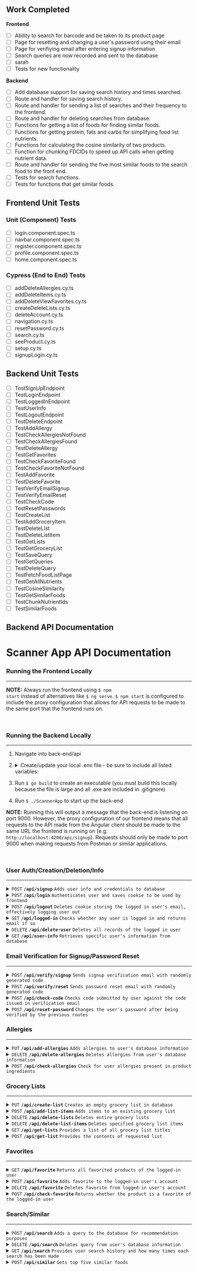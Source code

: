 ## Work Completed

**Frontend**

-   [ ] Ability to search for barcode and be taken to its product page
-   [ ] Page for resetting and changing a user's password using their email
-   [ ] Page for verifiying email after entering signup information
-   [ ] Search queries are now recorded and sent to the database
-   [ ] sarah
-   [ ] Tests for new functionality

**Backend**

-   [ ] Add database support for saving search history and times searched.
-   [ ] Route and handler for saving search history.
-   [ ] Route and handler for sending a list of searches and their frequency to the frontend.
-   [ ] Route and handler for deleting searches from database.
-   [ ] Functions for getting a list of foods for finding similar foods.
-   [ ] Functions for getting protein, fats and carbs for simplifying food list nutrients.
-   [ ] Functions for calculating the cosine similarity of two products.
-   [ ] Function for chunking FDCIDs to speed up API calls when getting nutrient data.
-   [ ] Route and handler for sending the five most similar foods to the search food to the front end.
-   [ ] Tests for search functions.
-   [ ] Tests for functions that get similar foods.

## Frontend Unit Tests

### Unit (Component) Tests

-   [ ] login.component.spec.ts
-   [ ] navbar.component.spec.ts
-   [ ] register.component.spec.ts
-   [ ] profile.component.spec.ts
-   [ ] home.component.spec.ts

### Cypress (End to End) Tests

-   [ ] addDeleteAllergies.cy.ts
-   [ ] addDeleteItems.cy.ts
-   [ ] addDeleteViewFavorites.cy.ts
-   [ ] createDeleteLists.cy.ts
-   [ ] deleteAccount.cy.ts
-   [ ] navigation.cy.ts
-   [ ] resetPassword.cy.ts
-   [ ] search.cy.ts
-   [ ] seeProduct.cy.ts
-   [ ] setup.cy.ts
-   [ ] signupLogin.cy.ts

## Backend Unit Tests

-   [ ] TestSignUpEndpoint
-   [ ] TestLoginEndpoint
-   [ ] TestLoggedInEndpoint
-   [ ] TestUserInfo
-   [ ] TestLogoutEndpoint
-   [ ] TestDeleteEndpoint
-   [ ] TestAddAllergy
-   [ ] TestCheckAllergiesNotFound
-   [ ] TestCheckAllergiesFound
-   [ ] TestDeleteAllergy
-   [ ] TestGetFavorites
-   [ ] TestCheckFavoriteFound
-   [ ] TestCheckFavoriteNotFound
-   [ ] TestAddFavorite
-   [ ] TestDeleteFavorite
-   [ ] TestVerifyEmailSignup
-   [ ] TestVerifyEmailReset
-   [ ] TestCheckCode
-   [ ] TestResetPasswords
-   [ ] TestCreateList
-   [ ] TestAddGroceryItem
-   [ ] TestDeleteLIst
-   [ ] TestDeleteListItem
-   [ ] TestGetLists
-   [ ] TestGetGroceryList
-   [ ] TestSaveQuery
-   [ ] TestGetQueries
-   [ ] TestDeleteQuery
-   [ ] TestFetchFoodListPage
-   [ ] TestGetAllNutrients
-   [ ] TestCosineSimilarity
-   [ ] TestGetSimilarFoods
-   [ ] TestChunkNutrientIds
-   [ ] TestSimilarFoods

## Backend API Documentation
# Scanner App API Documentation

### Running the Frontend Locally

---

**NOTE:** Always run the frontend using <code>$ npm start</code> instead of alternatives like <code>$ ng serve</code>. <code>$ npm start</code> is configured to include the proxy configuration that allows for API requests to be made to the same port that the frontend runs on.

<br/>

### Running the Backend Locally

---

1.  Navigate into back-end/api
2.  <details>
    <summary>Create/update your local .env file - be sure to include all listed variables:</summary>

    > | name         | value (do not wrap these in quotes)  |
    > | ------------ | ------------------------------------ |
    > | `SECRET_KEY` | use key generator to create your own |
    > | `PORT`       | 9000                                 |
    > | `MAIL`       | cen3031groceryapp@gmail.com          |
    > | `PW`         | hyvowpezafvisvws                     |

    </details>

3.  Run <code>$ go build</code> to create an executable (you must build this locally because the file is large and all .exe are included in .gitignore)
4.  Run <code>$ ./ScannerApp</code> to start up the back-end

**NOTE:** Running this will output a message that the back-end is listening on port 9000. However, the proxy configuration of our frontend means that all requests to the API made from the Angular client should be made to the same URL the frontend is running on (e.g. <code>http://localhost:4200/api/signup</code>). Requests should only be made to port 9000 when making requests from Postman or similar applications.

<br/>

### User Auth/Creation/Deletion/Info

---

<details>
    <summary><code>POST</code> <code><b>/api/signup</b></code> <code>Adds user info and credentials to database</code></summary>

##### Parameters

> | name        | type     | data type | description |
> | ----------- | -------- | --------- | ----------- |
> | `firstname` | required | string    | N/A         |
> | `lastname`  | required | string    | N/A         |
> | `email`     | required | string    | N/A         |
> | `password`  | required | string    | N/A         |

##### Responses

> | http code | content-type       | response                                                  |
> | --------- | ------------------ | --------------------------------------------------------- |
> | `201`     | `application/json` | `{"message":"User successfully created"}`                 |
> | `400`     | `application/json` | `{"message":"All fields are required"}`                   |
> | `409`     | `application/json` | `{"message":"Email is already registered to an account"}` |
> | `500`     | `application/json` | `{"message":"Could not generate password hash"}`          |
> | `500`     | `application/json` | `{"message":"Error decoding JSON body"}`                  |

</details>

<details>
    <summary><code>POST</code> <code><b>/api/login</b></code> <code>Authenticates user and saves cookie to be used by frontend</code></summary>

##### Parameters

> | name       | type     | data type | description |
> | ---------- | -------- | --------- | ----------- |
> | `email`    | required | string    | N/A         |
> | `password` | required | string    | N/A         |

##### Responses

> | http code | content-type       | response                                            |
> | --------- | ------------------ | --------------------------------------------------- |
> | `202`     | `application/json` | `{"message":"User successfully logged in"}`         |
> | `400`     | `application/json` | `{"message":"Email not registered to any account"}` |
> | `401`     | `application/json` | `{"message":"Incorrect password"}`                  |
> | `500`     | `application/json` | `{"message":"Error creating JWT"}`                  |
> | `500`     | `application/json` | `{"message":"Error decoding JSON body"}`            |

</details>

<details>
    <summary><code>POST</code> <code><b>/api/logout</b></code> <code>Deletes cookie storing the logged in user's email, effectively logging user out</code></summary>

##### Parameters

> `none (the user currently logged in will be logged out)`

##### Responses

> | http code | content-type       | response                                                                             |
> | --------- | ------------------ | ------------------------------------------------------------------------------------ |
> | `200`     | `application/json` | `{"email": "*email that was logged out*", "message":"User successfully logged out"}` |
> | `400`     | `application/json` | `{"message":"No user logged in"}`                                                    |
> | `400`     | `application/json` | `{"message":"Other cookie-related error"}`                                           |
> | `500`     | `application/json` | `{"message":"Error parsing JWT"}`                                                    |
> | `500`     | `application/json` | `{"message":"Other JWT-related error"}`                                              |

</details>

<details>
    <summary><code>GET</code> <code><b>/api/logged-in</b></code> <code>Checks whether any user is logged in and returns email if so</code></summary>

##### Parameters

> `none`

##### Responses

> | http code | content-type       | response                                                                         |
> | --------- | ------------------ | -------------------------------------------------------------------------------- |
> | `200`     | `application/json` | `{"email":"*current email logged in*", "message":"User is currently logged in"}` |
> | `401`     | `application/json` | `{"message":"No user logged in"}`                                                |
> | `500`     | `application/json` | `{"message":"Error parsing JWT"}`                                                |
> | `500`     | `application/json` | `{"message":"Error decoding JSON body"}`                                         |

</details>

<details>
    <summary><code>DELETE</code> <code><b>/api/delete-user</b></code> <code>Deletes all records of the logged in user</code></summary>

##### Parameters

> `none (the user currently logged in will be logged out)`

##### Responses

> | http code | content-type       | response                                                                               |
> | --------- | ------------------ | -------------------------------------------------------------------------------------- |
> | `200`     | `application/json` | `{"email": "*email of user that was deleted*", "message":"User successfully deleted"}` |
> | `400`     | `application/json` | `{"message":"No user logged in"}`                                                      |
> | `400`     | `application/json` | `{"message":"Other cookie-related error"}`                                             |
> | `500`     | `application/json` | `{"message":"Error parsing JWT"}`                                                      |
> | `500`     | `application/json` | `{"message":"Other JWT-related error"}`                                                |

</details>

<details>
    <summary><code>GET</code> <code><b>/api/user-info</b></code> <code>Retrieves specific user's information from database</code></summary>

##### Parameters

> `none`

##### Responses

> | http code | content-type       | response                                                                                                                                                                                     |
> | --------- | ------------------ | -------------------------------------------------------------------------------------------------------------------------------------------------------------------------------------------- |
> | `200`     | `application/json` | `{"firstname":"*user's first name*"`<br>`"lastname":"*user's last name*"`<br> `"email":"*user's email*"`<br> `"password":"*user's password*"`<br> `"allergies":"*comma delimited or NONE*"}` |
> | `400`     | `application/json` | `{"message":"No user logged in"}`                                                                                                                                                            |
> | `400`     | `application/json` | `{"message":"Other cookie-related error"}`                                                                                                                                                   |
> | `404`     | `application/json` | `{"message":"User Not Found"}`                                                                                                                                                               |
> | `500`     | `application/json` | `{"message":"Error parsing JWT"}`                                                                                                                                                            |
> | `500`     | `application/json` | `{"message":"Other JWT-related error"}`                                                                                                                                                      |

</details>

### Email Verification for Signup/Password Reset

---

<details>
    <summary><code>POST</code> <code><b>/api/verify/signup</b></code> <code>Sends signup verification email with randomly generated code</code></summary>

##### Parameters

> | name    | type     | data type | description                                  |
> | ------- | -------- | --------- | -------------------------------------------- |
> | `email` | required | string    | email the user is attempting to sign up with |

##### Responses

> | http code | content-type       | response                                             |
> | --------- | ------------------ | ---------------------------------------------------- |
> | `200`     | `application/json` | `{"message":"Verification email sent successfully"}` |
> | `500`     | `application/json` | `{"message":"Error decoding JSON body"}`             |
> | `500`     | `application/json` | `{"message":"*email sending-related error*"}`        |

</details>

<details>
    <summary><code>POST</code> <code><b>/api/verify/reset</b></code> <code>Sends password reset email with randomly generated code</code></summary>

##### Parameters

> | name    | type     | data type | description                                                 |
> | ------- | -------- | --------- | ----------------------------------------------------------- |
> | `email` | required | string    | email to the account the user is attempting to reset pw for |

##### Responses

> | http code | content-type       | response                                             |
> | --------- | ------------------ | ---------------------------------------------------- |
> | `200`     | `application/json` | `{"message":"Verification email sent successfully"}` |
> | `500`     | `application/json` | `{"message":"Error decoding JSON body"}`             |
> | `500`     | `application/json` | `{"message":"*email sending-related error*"}`        |

</details>

<details>
    <summary><code>POST</code> <code><b>/api/check-code</b></code> <code>Checks code submitted by user against the code issued in verification email</code></summary>

##### Parameters

> | name    | type     | data type | description                                            |
> | ------- | -------- | --------- | ------------------------------------------------------ |
> | `code`  | required | string    | code submitted by user                                 |
> | `email` | required | string    | email to the account signing up or having its pw reset |

##### Responses

> | http code | content-type       | response                                                            |
> | --------- | ------------------ | ------------------------------------------------------------------- |
> | `200`     | `application/json` | `{"isVerified": "true","message": "Email successfully verified"}`   |
> | `400`     | `application/json` | `{"message":"Email has not been issued a verification code"}`       |
> | `401`     | `application/json` | `{"isVerified": "false","message": "*wrong code or expired code*"}` |
> | `500`     | `application/json` | `{"message":"Error decoding JSON body"}`                            |
> | `500`     | `application/json` | `{"message":"*email sending-related error*"}`                       |

</details>

<details>
    <summary><code>POST</code> <code><b>/api/reset-password</b></code> <code>Changes the user's password after being verified by the previous routes</code></summary>

##### Parameters

> | name       | type     | data type | description                    |
> | ---------- | -------- | --------- | ------------------------------ |
> | `email`    | required | string    | email of the existing account  |
> | `password` | required | string    | new password submitted by user |

##### Responses

> | http code | content-type       | response                                         |
> | --------- | ------------------ | ------------------------------------------------ |
> | `200`     | `application/json` | `{"message":"Password reset successfully"}`      |
> | `400`     | `application/json` | `{"message":"Email not found"}`                  |
> | `400`     | `application/json` | `{"message":"All fields are required"}`          |
> | `500`     | `application/json` | `{"message":"Error decoding JSON body"}`         |
> | `500`     | `application/json` | `{"message":"Could not generate password hash"}` |

</details>

### Allergies

---

<details>
    <summary><code>PUT</code> <code><b>/api/add-allergies</b></code> <code>Adds allergies to user's database information</code></summary>

##### Parameters

> | name        | type     | data type | description                                    |
> | ----------- | -------- | --------- | ---------------------------------------------- |
> | `allergies` | required | string    | allergies that are to be added to the database |

##### Responses

> | http code | content-type       | response                                                                              |
> | --------- | ------------------ | ------------------------------------------------------------------------------------- |
> | `200`     | `application/json` | `{"addedAllergies":"*new allergies*", "existingAllergies":"*preexisting allergies*"}` |
> | `400`     | `application/json` | `{"message":"No user logged in"}`                                                     |
> | `400`     | `application/json` | `{"message":"Other cookie-related error"}`                                            |
> | `500`     | `application/json` | `{"message":"Error parsing JWT"}`                                                     |
> | `500`     | `application/json` | `{"message":"Other JWT-related error"}`                                               |

</details>

<details>
    <summary><code>DELETE</code> <code><b>/api/delete-allergies</b></code> <code>Deletes allergies from user's database information</code></summary>

##### Parameters

> | name        | type     | data type | description                                        |
> | ----------- | -------- | --------- | -------------------------------------------------- |
> | `allergies` | required | string    | allergies that are to be deleted from the database |

##### Responses

> | http code | content-type       | response                                                                                                 |
> | --------- | ------------------ | -------------------------------------------------------------------------------------------------------- |
> | `200`     | `application/json` | `{"deletedAllergies":"*allergies that existed*", "notDeletedAllergies":"*allergies that didn't exist*"}` |
> | `400`     | `application/json` | `{"message":"No user logged in"}`                                                                        |
> | `400`     | `application/json` | `{"message":"Other cookie-related error"}`                                                               |
> | `500`     | `application/json` | `{"message":"Error parsing JWT"}`                                                                        |
> | `500`     | `application/json` | `{"message":"Other JWT-related error"}`                                                                  |

</details>

<details>
    <summary><code>POST</code> <code><b>/api/check-allergies</b></code> <code>Check for user allergies present in product ingredients</code></summary>

##### Parameters

> | name          | type     | data type | description                                                                |
> | ------------- | -------- | --------- | -------------------------------------------------------------------------- |
> | `ingredients` | required | string    | product ingredients, comma-delimited without spaces (e.g. "milk,eggs,soy") |

##### Responses

> | http code | content-type       | response                                                                    |
> | --------- | ------------------ | --------------------------------------------------------------------------- |
> | `200`     | `application/json` | `{"allergies":"*allergies found in ingredients","allergiesPresent":"true"}` |
> | `200`     | `application/json` | `{"allergiesPresent":"false"}`                                              |
> | `400`     | `application/json` | `{"message":"No user logged in"}`                                           |
> | `400`     | `application/json` | `{"message":"Other cookie-related error"}`                                  |
> | `500`     | `application/json` | `{"message":"Error parsing JWT"}`                                           |
> | `500`     | `application/json` | `{"message":"Other JWT-related error"}`                                     |
> | `500`     | `application/json` | `{"message":"Error searching for user allergies"}`                          |
> | `500`     | `application/json` | `{"message":"Error decoding JSON body"}`                                    |

</details>

### Grocery Lists

---

<details>
    <summary><code>PUT</code> <code><b>/api/create-list</b></code> <code>Creates an empty grocery list in database</code></summary>

##### Parameters

> | name    | type     | data type | description            |
> | ------- | -------- | --------- | ---------------------- |
> | `title` | required | string    | new grocery list title |

##### Responses

> | http code | content-type       | response                                   |
> | --------- | ------------------ | ------------------------------------------ |
> | `200`     | `application/json` | `{"list successfully created"}`            |
> | `400`     | `application/json` | `{"message":"No user logged in"}`          |
> | `400`     | `application/json` | `{"message":"Other cookie-related error"}` |
> | `500`     | `application/json` | `{"message":"Error parsing JWT"}`          |
> | `500`     | `application/json` | `{"message":"Other JWT-related error"} `   |

</details>

<details>
    <summary><code>POST</code> <code><b>/api/add-list-items</b></code> <code>Adds items to an existing grocery list</code></summary>

##### Parameters

> | name    | type     | data type | description                           |
> | ------- | -------- | --------- | ------------------------------------- |
> | `title` | required | string    | grocery list title                    |
> | `items` | required | string    | new items to be added to grocery list |

##### Responses

> | http code | content-type       | response                                                                      |
> | --------- | ------------------ | ----------------------------------------------------------------------------- |
> | `200`     | `application/json` | `{"addedItems":"*new allergies*", "existingAllergies":"*preexisting items*"}` |
> | `400`     | `application/json` | `{"message":"No user logged in"}`                                             |
> | `400`     | `application/json` | `{"message":"Other cookie-related error"}`                                    |
> | `500`     | `application/json` | `{"message":"Error parsing JWT"}`                                             |
> | `500`     | `application/json` | `{"message":"Other JWT-related error"} `                                      |

</details>

<details>
    <summary><code>DELETE</code> <code><b>/api/delete-lists</b></code> <code>Deletes entire grocery lists</code></summary>

##### Parameters

> | name     | type     | data type | description                       |
> | -------- | -------- | --------- | --------------------------------- |
> | `titles` | required | string    | grocery list titles to be deleted |

##### Responses

> | http code | content-type       | response                                                                                 |
> | --------- | ------------------ | ---------------------------------------------------------------------------------------- |
> | `200`     | `application/json` | `{"deletedLists":"*lists that existed*", "notDeletedLists":"*lists that didn't exist*"}` |
> | `400`     | `application/json` | `{"message":"No user logged in"}`                                                        |
> | `400`     | `application/json` | `{"message":"Other cookie-related error"}`                                               |
> | `500`     | `application/json` | `{"message":"Error parsing JWT"}`                                                        |
> | `500`     | `application/json` | `{"message":"Other JWT-related error"} `                                                 |

</details>

<details>
    <summary><code>DELETE</code> <code><b>/api/delete-list-items</b></code> <code>Deletes specified grocery list items</code></summary>

##### Parameters

> | name    | type     | data type | description                                         |
> | ------- | -------- | --------- | --------------------------------------------------- |
> | `title` | required | string    | grocery list title from which items will be deleted |
> | `items` | required | string    | items to be deleted from grocery list               |

##### Responses

> | http code | content-type       | response                                                                                 |
> | --------- | ------------------ | ---------------------------------------------------------------------------------------- |
> | `200`     | `application/json` | `{"deletedItems":"*lists that existed*", "notDeletedItems":"*lists that didn't exist*"}` |
> | `400`     | `application/json` | `{"message":"No user logged in"}`                                                        |
> | `400`     | `application/json` | `{"message":"Other cookie-related error"}`                                               |
> | `500`     | `application/json` | `{"message":"Error parsing JWT"}`                                                        |
> | `500`     | `application/json` | `{"message":"Other JWT-related error"} `                                                 |

</details>

<details>
    <summary><code>GET</code> <code><b>/api/get-lists</b></code> <code>Provides a list of all grocery list titles</code></summary>

##### Parameters

> `none`

##### Responses

> | http code | content-type       | response                                   |
> | --------- | ------------------ | ------------------------------------------ |
> | `200`     | `application/json` | `{"titles":*all titles or NONE*"}`         |
> | `400`     | `application/json` | `{"message":"No user logged in"}`          |
> | `400`     | `application/json` | `{"message":"Other cookie-related error"}` |
> | `500`     | `application/json` | `{"message":"Error parsing JWT"}`          |
> | `500`     | `application/json` | `{"message":"Other JWT-related error"}`    |

</details>

<details>
    <summary><code>POST</code> <code><b>/api/get-list</b></code> <code>Provides the contents of requested list</code></summary>

##### Parameters

> | name    | type     | data type | description                                 |
> | ------- | -------- | --------- | ------------------------------------------- |
> | `title` | required | string    | grocery list title for requested list items |

##### Responses

> | http code | content-type       | response                                                         |
> | --------- | ------------------ | ---------------------------------------------------------------- |
> | `200`     | `application/json` | `{"title":"*title*", "items":"*comma delimited items or NONE*"}` |
> | `400`     | `application/json` | `{"message":"No user logged in"}`                                |
> | `400`     | `application/json` | `{"message":"Other cookie-related error"}`                       |
> | `500`     | `application/json` | `{"message":"Error parsing JWT"}`                                |
> | `500`     | `application/json` | `{"message":"Other JWT-related error"} `                         |

</details>

### Favorites

---

<details>
    <summary><code>GET</code> <code><b>/api/favorite</b></code> <code>Returns all favorited products of the logged-in user</code></summary>

##### Parameters

> `none`

##### Responses

> | http code | content-type       | response                                                                 |
> | --------- | ------------------ | ------------------------------------------------------------------------ |
> | `200`     | `application/json` | `{"favorite":"*product name*","code": "*code*","image": "*image link*"}` |
> | `204`     | `application/json` | `{"message":"No favorites found"}`                                       |
> | `400`     | `application/json` | `{"message":"No user logged in"}`                                        |
> | `400`     | `application/json` | `{"message":"Other cookie-related error"}`                               |
> | `500`     | `application/json` | `{"message":"Error parsing JWT"}`                                        |
> | `500`     | `application/json` | `{"message":"Other JWT-related error"} `                                 |

</details>

<details>
    <summary><code>POST</code> <code><b>/api/favorite</b></code> <code>Adds favorite to the logged-in user's account</code></summary>

##### Parameters

> | name       | type     | data type | description                                          |
> | ---------- | -------- | --------- | ---------------------------------------------------- |
> | `favorite` | required | string    | name of the favorite product                         |
> | `code`     | required | string    | barcode of product from OpenFood API                 |
> | `image`    | required | string    | link to image thumbnail of product from OpenFood API |

##### Responses

> | http code | content-type       | response                                       |
> | --------- | ------------------ | ---------------------------------------------- |
> | `201`     | `application/json` | `{"message":"Product successfully favorited"}` |
> | `400`     | `application/json` | `{"message":"Product is already favorited"}`   |
> | `400`     | `application/json` | `{"message":"No user logged in"}`              |
> | `400`     | `application/json` | `{"message":"Other cookie-related error"}`     |
> | `500`     | `application/json` | `{"message":"Error decoding JSON body"}`       |
> | `500`     | `application/json` | `{"message":"Error parsing JWT"}`              |
> | `500`     | `application/json` | `{"message":"Other JWT-related error"} `       |

</details>

<details>
    <summary><code>DELETE</code> <code><b>/api/favorite</b></code> <code>Deletes favorite from logged-in user's account</code></summary>

##### Parameters

> | name   | type     | data type | description                          |
> | ------ | -------- | --------- | ------------------------------------ |
> | `code` | required | string    | barcode of product from OpenFood API |

##### Responses

> | http code | content-type       | response                                            |
> | --------- | ------------------ | --------------------------------------------------- |
> | `200`     | `application/json` | `{"message":"Favorite successfully deleted"}`       |
> | `400`     | `application/json` | `{"message":"Product not found in user favorites"}` |
> | `400`     | `application/json` | `{"message":"No user logged in"}`                   |
> | `400`     | `application/json` | `{"message":"Other cookie-related error"}`          |
> | `500`     | `application/json` | `{"message":"Error decoding JSON body"}`            |
> | `500`     | `application/json` | `{"message":"Error parsing JWT"}`                   |
> | `500`     | `application/json` | `{"message":"Other JWT-related error"} `            |

</details>

<details>
    <summary><code>POST</code> <code><b>/api/check-favorite</b></code> <code>Returns whether the product is a favorite of the logged-in user</code></summary>

##### Parameters

> | name   | type     | data type | description                          |
> | ------ | -------- | --------- | ------------------------------------ |
> | `code` | required | string    | barcode of product from OpenFood API |

##### Responses

> | http code | content-type       | response                                            |
> | --------- | ------------------ | --------------------------------------------------- |
> | `200`     | `application/json` | `{"code":"*code*","isFavorite": "*true or false*"}` |
> | `400`     | `application/json` | `{"message":"No user logged in"}`                   |
> | `400`     | `application/json` | `{"message":"Other cookie-related error"}`          |
> | `500`     | `application/json` | `{"message":"Error decoding JSON body"}`            |
> | `500`     | `application/json` | `{"message":"Error parsing JWT"}`                   |
> | `500`     | `application/json` | `{"message":"Other JWT-related error"} `            |

</details>

### Search/Similar

---

<details>
    <summary><code>POST</code> <code><b>/api/search</b></code> <code>Adds a query to the database for recommendation purposes</code></summary>

##### Parameters

> | name    | type     | data type | description        |
> | ------- | -------- | --------- | ------------------ |
> | `query` | required | string    | the search string  |

##### Responses

> | http code | content-type       | response                                   |
> | --------- | ------------------ | ------------------------------------------ |
> | `200`     | `application/json` | `{"message":"Query count updated"}`        |
> | `400`     | `application/json` | `{"message":"No user logged in"}`          |
> | `400`     | `application/json` | `{"message":"Other cookie-related error"}` |
> | `500`     | `application/json` | `{"message":"Error parsing JWT"}`          |
> | `500`     | `application/json` | `{"message":"Other JWT-related error"} `   |

</details>

<details>
    <summary><code>DELETE</code> <code><b>/api/search</b></code> <code>Deletes query from user's database information</code></summary>

##### Parameters

> | name        | type     | data type | description                   |
> | ----------- | -------- | --------- | ----------------------------- |
> | `query` | required | string    | query to delete from the database |

##### Responses

> | http code | content-type       | response                                                                                                 |
> | --------- | ------------------ | -------------------------------------------------------------------------------------------------------- |
> | `200`     | `application/json` | `{"message": "Query successfully deleted"}` |
> | `400`     | `application/json` | `{"message":"No user logged in"}`                                                                        |
> | `400`     | `application/json` | `{"message":"Other cookie-related error"}`                                                               |
> | `500`     | `application/json` | `{"message":"Error parsing JWT"}`                                                                        |
> | `500`     | `application/json` | `{"message":"Other JWT-related error"}`                                                                  |

</details>

<details>
    <summary><code>GET</code> <code><b>/api/search</b></code> <code>Provides user search history and how many times each search has been made</code></summary>

##### Parameters

> `none`

##### Responses

> | http code | content-type       | response                                   |
> | --------- | ------------------ | ------------------------------------------ |
> | `200`     | `application/json` | `[{"*query*":*count*}]`                    |
> | `400`     | `application/json` | `{"message":"No user logged in"}`          |
> | `400`     | `application/json` | `{"message":"Other cookie-related error"}` |
> | `500`     | `application/json` | `{"message":"Error parsing JWT"}`          |
> | `500`     | `application/json` | `{"message":"Other JWT-related error"}`    |

</details>

<details>
    <summary><code>POST</code> <code><b>/api/similar</b></code> <code>Gets top five similar foods</code></summary>

##### Parameters

> | name    | type     | data type | description        |
> | ------- | -------- | --------- | ------------------ |
> | `query` | required | string    | the search food    |

##### Responses

> | http code | content-type       | response                                   |
> | --------- | ------------------ | ------------------------------------------ |
> | `200`     | `application/json` | `{"*similarfood*":"*FDCID*"}`              |
> | `400`     | `application/json` | `{"message":"No user logged in"}`          |
> | `400`     | `application/json` | `{"message":"Other cookie-related error"}` |
> | `500`     | `application/json` | `{"message":"Error parsing JWT"}`          |
> | `500`     | `application/json` | `{"message":"Other JWT-related error"} `   |

</details>
